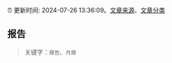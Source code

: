 :alarm_clock: 更新时间: 2024-07-26 13:36:09。[文章来源](/README.md)、[文章分类](/TAGS.md)

## 报告


> 关键字：`报告`、`月报`



